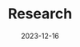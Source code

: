 ---
title: Research
date: 2023-12-16
type: landing

sections:
  # - block: hero
  #   content:
  #     title: |
  #       Wowchemy
  #       Research Group
  #     image:
  #       filename: welcome.jpg
  #     text: |
  #       <br>
        
  #       The **Wowchemy Research Group** has been a center of excellence for Artificial Intelligence research, teaching, and practice since its founding in 2016.
  
  - block: collection
    content:
      title: Research Highlights
      subtitle:
      text:
      count: 5
      filters:
        author: ''
        category: ''
        exclude_featured: false
        publication_type: ''
        tag: ''
      offset: 0
      order: desc
      page_type: highlights
    design:
      view: compact
      columns: '1'
  
  # - block: markdown
  #   content:
  #     title: Brain-Machine Fusion
  #     subtitle: From brain-in-the-loop to brain-out-of-the-loop
  #     text: abstract here
  #     url: ../highlights/
  #   design:
  #     columns: '1'
  #     background:
  #       image: 
  #         filename: AI_Eye.jpg
  #         filters:
  #           brightness: 1
  #         parallax: false
  #         position: center
  #         size: cover
  #         text_color_light: true
  #     spacing:
  #       padding: ['20px', '0', '20px', '0']
  #     css_class: fullscreen
  
  - block: markdown
    content:
      title: Brain-Machine Fusion
      subtitle: From brain-in-the-loop to brain-out-of-the-loop
      text: |
        {{% cta cta_link="./highlights-fusion.html" cta_text="Research Highlights →" %}}
    design:
      columns: '1'
---